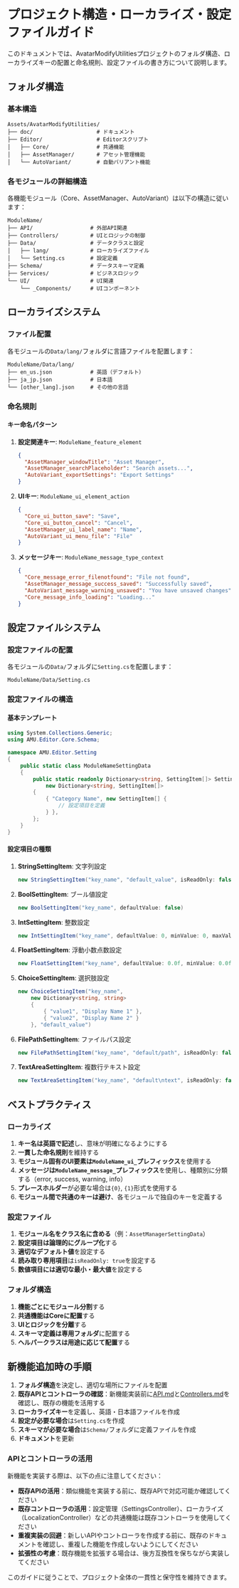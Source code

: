 # プロジェクト構造・ローカライズ・設定ファイルガイド

このドキュメントでは、AvatarModifyUtilitiesプロジェクトのフォルダ構造、ローカライズキーの配置と命名規則、設定ファイルの書き方について説明します。

## フォルダ構造

### 基本構造

```
Assets/AvatarModifyUtilities/
├── doc/                    # ドキュメント
├── Editor/                 # Editorスクリプト
│   ├── Core/               # 共通機能
│   ├── AssetManager/       # アセット管理機能
│   └── AutoVariant/        # 自動バリアント機能
```

### 各モジュールの詳細構造

各機能モジュール（Core、AssetManager、AutoVariant）は以下の構造に従います：

```
ModuleName/
├── API/                  # 外部API関連
├── Controllers/          # UIとロジックの制御
├── Data/                 # データクラスと設定
│   ├── lang/             # ローカライズファイル
│   └── Setting.cs        # 設定定義
├── Schema/               # データスキーマ定義
├── Services/             # ビジネスロジック
└── UI/                   # UI関連
    └── _Components/      # UIコンポーネント
```

## ローカライズシステム

### ファイル配置

各モジュールの`Data/lang/`フォルダに言語ファイルを配置します：

```
ModuleName/Data/lang/
├── en_us.json            # 英語（デフォルト）
├── ja_jp.json            # 日本語
└── [other_lang].json     # その他の言語
```

### 命名規則

#### キー命名パターン

1. **設定関連キー**: `ModuleName_feature_element`
   ```json
   {
     "AssetManager_windowTitle": "Asset Manager",
     "AssetManager_searchPlaceholder": "Search assets...",
     "AutoVariant_exportSettings": "Export Settings"
   }
   ```

2. **UIキー**: `ModuleName_ui_element_action`
   ```json
   {
     "Core_ui_button_save": "Save",
     "Core_ui_button_cancel": "Cancel",
     "AssetManager_ui_label_name": "Name",
     "AutoVariant_ui_menu_file": "File"
   }
   ```

3. **メッセージキー**: `ModuleName_message_type_context`
   ```json
   {
     "Core_message_error_filenotfound": "File not found",
     "AssetManager_message_success_saved": "Successfully saved",
     "AutoVariant_message_warning_unsaved": "You have unsaved changes",
     "Core_message_info_loading": "Loading..."
   }
   ```

## 設定ファイルシステム

### 設定ファイルの配置

各モジュールの`Data/`フォルダに`Setting.cs`を配置します：

```
ModuleName/Data/Setting.cs
```

### 設定ファイルの構造

#### 基本テンプレート

```csharp
using System.Collections.Generic;
using AMU.Editor.Core.Schema;

namespace AMU.Editor.Setting
{
    public static class ModuleNameSettingData
    {
        public static readonly Dictionary<string, SettingItem[]> SettingItems = 
            new Dictionary<string, SettingItem[]>
        {
            { "Category Name", new SettingItem[] {
                // 設定項目を定義
            } },
        };
    }
}
```

#### 設定項目の種類

1. **StringSettingItem**: 文字列設定
   ```csharp
   new StringSettingItem("key_name", "default_value", isReadOnly: false)
   ```

2. **BoolSettingItem**: ブール値設定
   ```csharp
   new BoolSettingItem("key_name", defaultValue: false)
   ```

3. **IntSettingItem**: 整数設定
   ```csharp
   new IntSettingItem("key_name", defaultValue: 0, minValue: 0, maxValue: 100)
   ```

4. **FloatSettingItem**: 浮動小数点数設定
   ```csharp
   new FloatSettingItem("key_name", defaultValue: 0.0f, minValue: 0.0f, maxValue: 1.0f)
   ```

5. **ChoiceSettingItem**: 選択肢設定
   ```csharp
   new ChoiceSettingItem("key_name",
       new Dictionary<string, string>
       {
           { "value1", "Display Name 1" },
           { "value2", "Display Name 2" }
       }, "default_value")
   ```

6. **FilePathSettingItem**: ファイルパス設定
   ```csharp
   new FilePathSettingItem("key_name", "default/path", isReadOnly: false)
   ```

7. **TextAreaSettingItem**: 複数行テキスト設定
   ```csharp
   new TextAreaSettingItem("key_name", "default\ntext", isReadOnly: false, minLines: 3, maxLines: 8)
   ```

## ベストプラクティス

### ローカライズ

1. **キー名は英語で記述**し、意味が明確になるようにする
2. **一貫した命名規則**を維持する
3. **モジュール固有のUI要素は`ModuleName_ui_`プレフィックス**を使用する
4. **メッセージは`ModuleName_message_`プレフィックス**を使用し、種類別に分類する（error, success, warning, info）
5. **プレースホルダー**が必要な場合は`{0}`, `{1}`形式を使用する
6. **モジュール間で共通のキーは避け**、各モジュールで独自のキーを定義する

### 設定ファイル

1. **モジュール名をクラス名に含める**（例：`AssetManagerSettingData`）
2. **設定項目は論理的にグループ化**する
3. **適切なデフォルト値**を設定する
4. **読み取り専用項目**は`isReadOnly: true`を設定する
5. **数値項目には適切な最小・最大値**を設定する

### フォルダ構造

1. **機能ごとにモジュール分割**する
2. **共通機能はCoreに配置**する
3. **UIとロジックを分離**する
4. **スキーマ定義は専用フォルダ**に配置する
5. **ヘルパークラスは用途に応じて配置**する

## 新機能追加時の手順

1. **フォルダ構造**を決定し、適切な場所にファイルを配置
2. **既存APIとコントローラの確認**：新機能実装前に[API.md](API.md)と[Controllers.md](Controllers.md)を確認し、既存の機能を活用する
3. **ローカライズキー**を定義し、英語・日本語ファイルを作成
4. **設定が必要な場合**は`Setting.cs`を作成
5. **スキーマが必要な場合**は`Schema/`フォルダに定義ファイルを作成
6. **ドキュメント**を更新

### APIとコントローラの活用

新機能を実装する際は、以下の点に注意してください：

- **既存APIの活用**：類似機能を実装する前に、既存APIで対応可能か確認してください
- **既存コントローラの活用**：設定管理（SettingsController）、ローカライズ（LocalizationController）などの共通機能は既存コントローラを使用してください
- **重複実装の回避**：新しいAPIやコントローラを作成する前に、既存のドキュメントを確認し、重複した機能を作成しないようにしてください
- **拡張性の考慮**：既存機能を拡張する場合は、後方互換性を保ちながら実装してください

このガイドに従うことで、プロジェクト全体の一貫性と保守性を維持できます。
